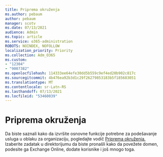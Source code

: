 ```yaml
---
title: Priprema okruženja
ms.author: pebaum
author: pebaum
manager: scotv
ms.date: 07/13/2021
audience: Admin
ms.topic: article
ms.service: o365-administration
ROBOTS: NOINDEX, NOFOLLOW
localization_priority: Priority
ms.collection: Adm_O365
ms.custom:
- "12304"
- "9007382"
ms.openlocfilehash: 114333ee64efe30dd5b559c9ef4ed20b902c817c
ms.sourcegitcommit: 4b476ea92b3d1c29f26279853183b5f185683051
ms.translationtype: MT
ms.contentlocale: sr-Latn-RS
ms.lasthandoff: 07/13/2021
ms.locfileid: "53460039"
---
```

# <a name="prepare-your-environment"></a>Priprema okruženja

Da biste saznali kako da izvršite osnovne funkcije potrebne za podešavanje usluga u oblaku za organizaciju, pogledajte vodič [Priprema okruženja.](https://admin.microsoft.com/adminportal/home#/modernonboarding/prepareyourenvironment) Izaberite zadatak u direktorijumu da biste pronašli kako da povežete domen, podesite ga Exchange Online, dodate korisnike i još mnogo toga.     
